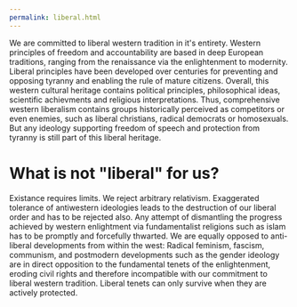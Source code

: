 ```yaml
---
permalink: liberal.html
---
```


We are committed to liberal western tradition in it's entirety.
Western principles of freedom and accountability are based in deep European traditions, ranging from the renaissance via the enlightenment to modernity.
Liberal principles have been developed over centuries for preventing and opposing tyranny and enabling the rule of mature citizens.
Overall, this western cultural heritage contains political principles, philosophical ideas, scientific achievments and religious interpretations.
Thus, comprehensive western liberalism contains groups historically perceived as competitors or even enemies, such as liberal christians, radical democrats or homosexuals.
But any ideology supporting freedom of speech and protection from tyranny is still part of this liberal heritage.

# What is not "liberal" for us?

Existance requires limits.
We reject arbitrary relativism.
Exaggerated tolerance of antiwestern ideologies leads to the destruction of our liberal order and has to be rejected also.
Any attempt of dismantling the progress achieved by western enlightment via fundamentalist religions such as islam has to be promptly and forcefully thwarted.
We are equally opposed to anti-liberal developments from within the west:
Radical feminism, fascism, communism, and postmodern developments such as the gender ideology are in direct opposition to the fundamental tenets of the enlightenment, eroding civil rights and therefore incompatible with our commitment to liberal western tradition.
Liberal tenets can only survive when they are actively protected.
